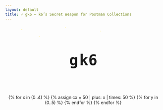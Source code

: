 ```yaml
---
layout: default
title: ⚡️ gk6 – k6’s Secret Weapon for Postman Collections
---
```

<div style="text-align:center; margin-bottom: 1rem;">
<svg viewBox="0 0 800 120" width="90%" height="120" xmlns="http://www.w3.org/2000/svg">

  <style>
    .letter {
      font: bold 48px 'Fira Code', monospace;
      fill: #000;
      dominant-baseline: middle;
    }
    .burning {
      animation: burnEffect 10s ease-in-out infinite;
      transform-origin: center;
    }
    @keyframes burnEffect {
      0%, 44%, 85%, 100% {
        filter: none;
        fill: #fff;
        transform: none;
      }
      45%, 48%, 52%, 56%, 58% {
        fill: #ffaa33;
        filter: drop-shadow(0 0 2px #ffaa33) drop-shadow(0 0 4px #ffdd55);
        transform: scaleY(1.05) translateY(-1px);
      }
      46%, 50%, 54% {
        fill: #ffee99;
        filter: drop-shadow(0 0 3px #ffcc33) drop-shadow(0 0 6px #ff6600);
        transform: scaleY(0.96) translateY(1px);
      }
    }
    .g { animation: moveG 10s ease-in-out infinite; }
    .k6 { animation: moveK6 10s ease-in-out infinite; }
    .generate-group {
      clip-path: inset(0 100% 0 0);
      opacity: 0;
      animation: moveG 10s ease-in-out infinite, revealClip 10s ease-in-out infinite, fadeOut 10s ease-in-out infinite;
    }
    @keyframes moveG {
      0%, 15%   { transform: translateX(0); }
      25%, 85%  { transform: translateX(-64px); }
      95%, 100% { transform: translateX(0); }
    }
    @keyframes moveK6 {
      0%, 15%   { transform: translateX(0); }
      25%, 85%  { transform: translateX(128px); }
      95%, 100% { transform: translateX(0); }
    }
    @keyframes revealClip {
      0%, 15%   { clip-path: inset(0 100% 0 0); }
      25%, 85%  { clip-path: inset(0 0% 0 0); }
      95%, 100% { clip-path: inset(0 100% 0 0); }
    }
    @keyframes fadeOut {
      0%, 70%   { opacity: 1; }
      85%, 100% { opacity: 0; }
    }
    .star {
      fill: #ffe34c;
      animation: twinkle 10s infinite ease-in-out alternate;
    }
    @keyframes twinkle {
      0%, 100% { opacity: 0.4; }
      50% { opacity: 1; }
    }
  </style>

  <!-- Stars -->
  <circle class="star" cx="50" cy="20" r="3"/>
  <circle class="star" cx="300" cy="10" r="2"/>
  <circle class="star" cx="500" cy="30" r="2.5"/>
  <circle class="star" cx="150" cy="60" r="2"/>

  <!-- g and k6 with burning effect -->
  <text x="300" y="60" class="letter g burning">g</text>
  <text x="332" y="60" class="letter k6 burning">k6</text>

  <!-- 'enerate ' group -->
  <g class="generate-group">
    <text x="322" y="60" class="letter">e</text>
    <text x="346" y="60" class="letter">n</text>
    <text x="370" y="60" class="letter">e</text>
    <text x="394" y="60" class="letter">r</text>
    <text x="418" y="60" class="letter">a</text>
    <text x="442" y="60" class="letter">t</text>
    <text x="466" y="60" class="letter">e</text>
    <text x="490" y="60" class="letter"> </text>
  </g>

  <!-- 120 fireworks sparks -->
  {% for x in (0..4) %}
    {% assign cx = 50 | plus: x | times: 50 %}
    {% for y in (0..5) %}
      <circle class="firework red left" cx="{{ cx | plus: y }}" cy="100" r="1.2" />
      <circle class="firework blue center" cx="{{ cx | plus: y | plus: 100 }}" cy="100" r="1.2" />
      <circle class="firework green right" cx="{{ cx | plus: y | plus: 200 }}" cy="100" r="1.2" />
      <circle class="firework yellow left" cx="{{ cx | minus: y | plus: 20 }}" cy="100" r="1.2" />
    {% endfor %}
  {% endfor %}
</svg>
</div>
